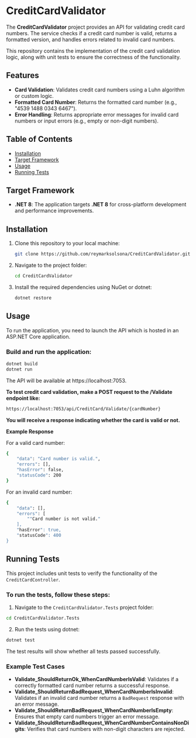 # CreditCardValidator

The **CreditCardValidator** project provides an API for validating credit card numbers. The service checks if a credit card number is valid, returns a formatted version, and handles errors related to invalid card numbers.

This repository contains the implementation of the credit card validation logic, along with unit tests to ensure the correctness of the functionality.

## Features

- **Card Validation**: Validates credit card numbers using a Luhn algorithm or custom logic.
- **Formatted Card Number**: Returns the formatted card number (e.g., "4539 1488 0343 6467").
- **Error Handling**: Returns appropriate error messages for invalid card numbers or input errors (e.g., empty or non-digit numbers).

## Table of Contents

- [Installation](#installation)
- [Target Framework](#target-framework)
- [Usage](#usage)
- [Running Tests](#running-tests)

## Target Framework
- **.NET 8**: The application targets **.NET 8** for cross-platform development and performance improvements.

## Installation

1. Clone this repository to your local machine:

   ```bash
   git clone https://github.com/reymarksolsona/CreditCardValidator.git

2. Navigate to the project folder:

   ```bash
   cd CreditCardValidator

3. Install the required dependencies using NuGet or dotnet:

   ```bash
   dotnet restore
   
  ## Usage
  
  To run the application, you need to launch the API which is hosted in an ASP.NET Core application.
  
  ### Build and run the application:
  
  ```bash
  dotnet build
  dotnet run
  ```

  The API will be available at https://localhost:7053.
  
  **To test credit card validation, make a POST request to the /Validate endpoint like:**
  
  ```bash
  https://localhost:7053/api/CreditCard/Validate/{cardNumber}
  ```

  **You will receive a response indicating whether the card is valid or not.**


  **Example Response**
  
  For a valid card number:
  ```bash
  {
      "data": "Card number is valid.",
      "errors": [],
      "hasError": false,
      "statusCode": 200
  }
  ```

  For an invalid card number:
  ```bash
  {
      "data": [],
      "errors": [
          ""Card number is not valid."
      ],
      "hasError": true,
      "statusCode": 400
  }
  ```

  ## Running Tests

  This project includes unit tests to verify the functionality of the `CreditCardController`.
  
  ### To run the tests, follow these steps:
  
  1. Navigate to the `CreditCardValidator.Tests` project folder:
  
  ```bash
  cd CreditCardValidator.Tests
  ```

  2. Run the tests using dotnet:
  
  ```bash
  dotnet test
  ```
  
  The test results will show whether all tests passed successfully.
  
  ### Example Test Cases
  
  - **Validate_ShouldReturnOk_WhenCardNumberIsValid**: Validates if a correctly formatted card number returns a successful response.
  - **Validate_ShouldReturnBadRequest_WhenCardNumberIsInvalid**: Validates if an invalid card number returns a `BadRequest` response with an error message.
  - **Validate_ShouldReturnBadRequest_WhenCardNumberIsEmpty**: Ensures that empty card numbers trigger an error message.
  - **Validate_ShouldReturnBadRequest_WhenCardNumberContainsNonDigits**: Verifies that card numbers with non-digit characters are rejected.